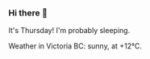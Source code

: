 ### Hi there :wave:

It's Thursday! I'm probably sleeping.

Weather in Victoria BC: sunny, at +12°C.
